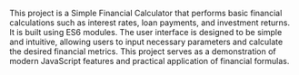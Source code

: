 This project is a Simple Financial Calculator that performs basic financial calculations such as interest rates, loan payments, and investment returns. It is built using ES6 modules. The user interface is designed to be simple and intuitive, allowing users to input necessary parameters and calculate the desired financial metrics. This project serves as a demonstration of modern JavaScript features and practical application of financial formulas.